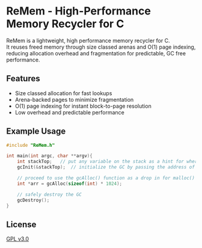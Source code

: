# ReMem - High-Performance Memory Recycler for C

ReMem is a lightweight, high performance memory recycler for C.  
It reuses freed memory through size classed arenas and O(1) page indexing, reducing allocation overhead and fragmentation for predictable, GC free performance.

## Features
- Size classed allocation for fast lookups
- Arena-backed pages to minimize fragmentation
- O(1) page indexing for instant block-to-page resolution
- Low overhead and predictable performance

## Example Usage
```Example.c
#include "ReMem.h"

int main(int argc, char **argv){
    int stackTop;   // put any variable on the stack as a hint for where to start
    gcInit(&stackTop);  // initialize the GC by passing the address of the stack hint

    // proceed to use the gcAlloc() function as a drop in for malloc() without any accompanying free
    int *arr = gcAlloc(sizeof(int) * 1024);

    // safely destroy the GC
    gcDestroy();
}
```
## License
[GPL v3.0](LICENSE)